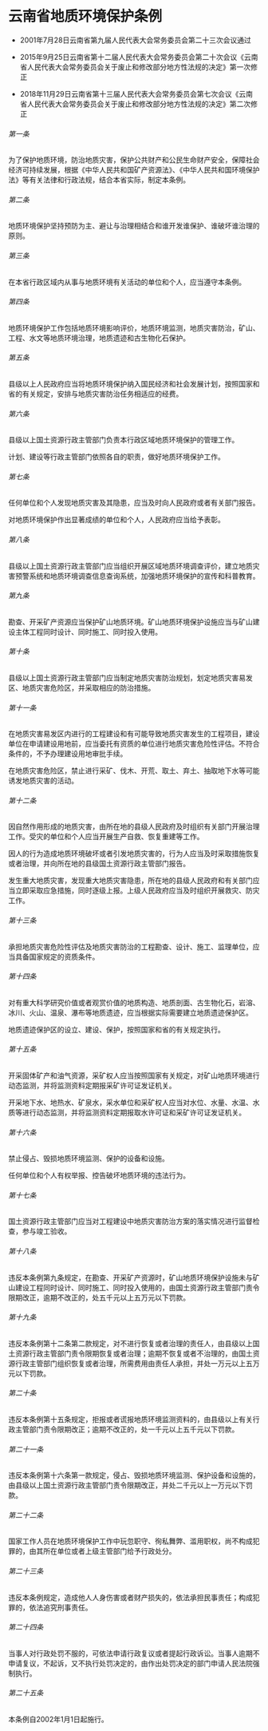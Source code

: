 # 云南省地质环境保护条例

- 2001年7月28日云南省第九届人民代表大会常务委员会第二十三次会议通过

- 2015年9月25日云南省第十二届人民代表大会常务委员会第二十次会议《云南省人民代表大会常务委员会关于废止和修改部分地方性法规的决定》第一次修正

- 2018年11月29日云南省第十三届人民代表大会常务委员会第七次会议《云南省人民代表大会常务委员会关于废止和修改部分地方性法规的决定》第二次修正

<!-- INFO END -->

###### 第一条

为了保护地质环境，防治地质灾害，保护公共财产和公民生命财产安全，保障社会经济可持续发展，根据《中华人民共和国矿产资源法》、《中华人民共和国环境保护法》等有关法律和行政法规，结合本省实际，制定本条例。

###### 第二条

地质环境保护坚持预防为主、避让与治理相结合和谁开发谁保护、谁破坏谁治理的原则。

###### 第三条

在本省行政区域内从事与地质环境有关活动的单位和个人，应当遵守本条例。

###### 第四条

地质环境保护工作包括地质环境影响评价，地质环境监测，地质灾害防治，矿山、工程、水文等地质环境治理，地质遗迹和古生物化石保护。

###### 第五条

县级以上人民政府应当将地质环境保护纳入国民经济和社会发展计划，按照国家和省的有关规定，安排与地质灾害防治任务相适应的经费。

###### 第六条

县级以上国土资源行政主管部门负责本行政区域地质环境保护的管理工作。

计划、建设等行政主管部门依照各自的职责，做好地质环境保护工作。

###### 第七条

任何单位和个人发现地质灾害及其隐患，应当及时向人民政府或者有关部门报告。

对地质环境保护作出显著成绩的单位和个人，人民政府应当给予表彰。

###### 第八条

县级以上国土资源行政主管部门应当组织开展区域地质环境调查评价，建立地质灾害预警系统和地质环境调查信息查询系统，加强地质环境保护的宣传和科普教育。

###### 第九条

勘查、开采矿产资源应当保护矿山地质环境。矿山地质环境保护设施应当与矿山建设主体工程同时设计、同时施工、同时投入使用。

###### 第十条

县级以上国土资源行政主管部门应当制定地质灾害防治规划，划定地质灾害易发区、地质灾害危险区，并采取相应的防治措施。

###### 第十一条

在地质灾害易发区内进行的工程建设和有可能导致地质灾害发生的工程项目，建设单位在申请建设用地前，应当委托有资质的单位进行地质灾害危险性评估。不符合条件的，不予办理建设用地审批手续。

在地质灾害危险区，禁止进行采矿、伐木、开荒、取土、弃土、抽取地下水等可能诱发地质灾害的活动。

###### 第十二条

因自然作用形成的地质灾害，由所在地的县级人民政府及时组织有关部门开展治理工作。受灾的单位和个人应当开展生产自救、恢复重建等工作。

因人的行为造成地质环境破坏或者引发地质灾害的，行为人应当及时采取措施恢复或者治理，并向所在地的县级国土资源行政主管部门报告。

发生重大地质灾害，发现重大地质灾害隐患，所在地的县级人民政府和有关部门应当立即采取应急措施，同时逐级上报。上级人民政府应当及时组织开展救灾、防灾工作。

###### 第十三条

承担地质灾害危险性评估及地质灾害防治的工程勘查、设计、施工、监理单位，应当具备国家规定的资质条件。

###### 第十四条

对有重大科学研究价值或者观赏价值的地质构造、地质剖面、古生物化石，岩溶、冰川、火山、温泉、瀑布等地质遗迹，应当根据实际需要建立地质遗迹保护区。

地质遗迹保护区的设立、建设、保护，按照国家和省的有关规定执行。

###### 第十五条

开采固体矿产和油气资源，采矿权人应当按照国家有关规定，对矿山地质环境进行动态监测，并将监测资料定期报采矿许可证发证机关。

开采地下水、地热水、矿泉水，采水单位和采矿权人应当对水位、水量、水温、水质等进行动态监测，并将监测资料定期报取水许可证和采矿许可证发证机关。

###### 第十六条

禁止侵占、毁损地质环境监测、保护的设备和设施。

任何单位和个人有权举报、控告破坏地质环境的违法行为。

###### 第十七条

国土资源行政主管部门应当对工程建设中地质灾害防治方案的落实情况进行监督检查，参与竣工验收。

###### 第十八条

违反本条例第九条规定，在勘查、开采矿产资源时，矿山地质环境保护设施未与矿山建设工程同时设计、同时施工、同时投入使用的，由国土资源行政主管部门责令限期改正，逾期不改正的，处五千元以上五万元以下罚款。

###### 第十九条

违反本条例第十二条第二款规定，对不进行恢复或者治理的责任人，由县级以上国土资源行政主管部门责令限期恢复或者治理；逾期不恢复或者不治理的，由国土资源行政主管部门组织恢复或者治理，所需费用由责任人承担，并处一万元以上五万元以下罚款。

###### 第二十条

违反本条例第十五条规定，拒报或者谎报地质环境监测资料的，由县级以上有关行政主管部门责令限期改正；逾期不改正的，处一千元以上五千元以下罚款。

###### 第二十一条

违反本条例第十六条第一款规定，侵占、毁损地质环境监测、保护设备和设施的，由县级以上国土资源行政主管部门责令限期改正，并处二千元以上一万元以下罚款。

###### 第二十二条

国家工作人员在地质环境保护工作中玩忽职守、徇私舞弊、滥用职权，尚不构成犯罪的，由其所在单位或者上级主管部门给予行政处分。

###### 第二十三条

违反本条例规定，造成他人人身伤害或者财产损失的，依法承担民事责任；构成犯罪的，依法追究刑事责任。

###### 第二十四条

当事人对行政处罚不服的，可依法申请行政复议或者提起行政诉讼。当事人逾期不申请复议，不起诉，又不执行处罚决定的，由作出处罚决定的部门申请人民法院强制执行。

###### 第二十五条

本条例自2002年1月1日起施行。
